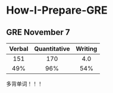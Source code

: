 # How-I-Prepare-GRE
## GRE November 7
|Verbal|Quantitative|Writing|
|:-:|:-:|:-:|
|151|170|4.0|
|49%|96%|54%|.  

多背单词！！！
